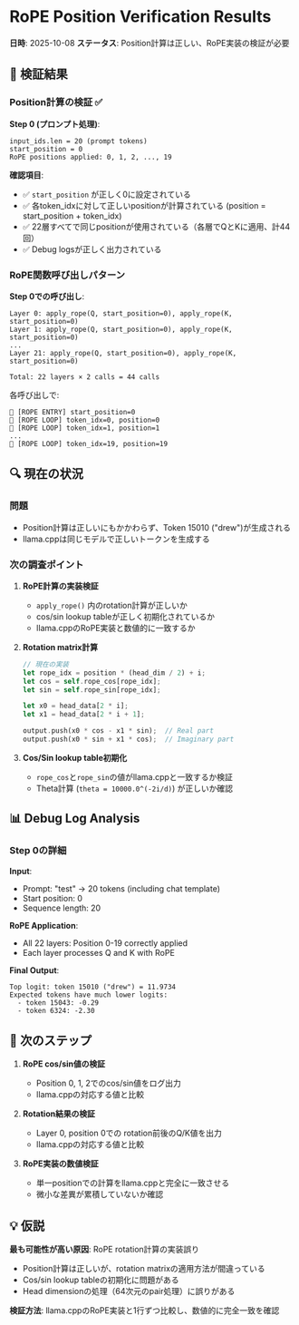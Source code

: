 # RoPE Position Verification Results

**日時**: 2025-10-08
**ステータス**: Position計算は正しい、RoPE実装の検証が必要

## 🎯 検証結果

### Position計算の検証 ✅

**Step 0 (プロンプト処理)**:
```
input_ids.len = 20 (prompt tokens)
start_position = 0
RoPE positions applied: 0, 1, 2, ..., 19
```

**確認項目**:
- ✅ `start_position` が正しく0に設定されている
- ✅ 各token_idxに対して正しいpositionが計算されている (position = start_position + token_idx)
- ✅ 22層すべてで同じpositionが使用されている（各層でQとKに適用、計44回）
- ✅ Debug logsが正しく出力されている

### RoPE関数呼び出しパターン

**Step 0での呼び出し**:
```
Layer 0: apply_rope(Q, start_position=0), apply_rope(K, start_position=0)
Layer 1: apply_rope(Q, start_position=0), apply_rope(K, start_position=0)
...
Layer 21: apply_rope(Q, start_position=0), apply_rope(K, start_position=0)

Total: 22 layers × 2 calls = 44 calls
```

各呼び出しで:
```
🔴 [ROPE ENTRY] start_position=0
🔴 [ROPE LOOP] token_idx=0, position=0
🔴 [ROPE LOOP] token_idx=1, position=1
...
🔴 [ROPE LOOP] token_idx=19, position=19
```

## 🔍 現在の状況

### 問題
- Position計算は正しいにもかかわらず、Token 15010 ("drew")が生成される
- llama.cppは同じモデルで正しいトークンを生成する

### 次の調査ポイント

1. **RoPE計算の実装検証**
   - `apply_rope()` 内のrotation計算が正しいか
   - cos/sin lookup tableが正しく初期化されているか
   - llama.cppのRoPE実装と数値的に一致するか

2. **Rotation matrix計算**
   ```rust
   // 現在の実装
   let rope_idx = position * (head_dim / 2) + i;
   let cos = self.rope_cos[rope_idx];
   let sin = self.rope_sin[rope_idx];

   let x0 = head_data[2 * i];
   let x1 = head_data[2 * i + 1];

   output.push(x0 * cos - x1 * sin);  // Real part
   output.push(x0 * sin + x1 * cos);  // Imaginary part
   ```

3. **Cos/Sin lookup table初期化**
   - `rope_cos`と`rope_sin`の値がllama.cppと一致するか検証
   - Theta計算 (`theta = 10000.0^(-2i/d)`) が正しいか確認

## 📊 Debug Log Analysis

### Step 0の詳細

**Input**:
- Prompt: "test" → 20 tokens (including chat template)
- Start position: 0
- Sequence length: 20

**RoPE Application**:
- All 22 layers: Position 0-19 correctly applied
- Each layer processes Q and K with RoPE

**Final Output**:
```
Top logit: token 15010 ("drew") = 11.9734
Expected tokens have much lower logits:
  - token 15043: -0.29
  - token 6324: -2.30
```

## 🎯 次のステップ

1. **RoPE cos/sin値の検証**
   - Position 0, 1, 2でのcos/sin値をログ出力
   - llama.cppの対応する値と比較

2. **Rotation結果の検証**
   - Layer 0, position 0での rotation前後のQ/K値を出力
   - llama.cppの対応する値と比較

3. **RoPE実装の数値検証**
   - 単一positionでの計算をllama.cppと完全に一致させる
   - 微小な差異が累積していないか確認

## 💡 仮説

**最も可能性が高い原因**: RoPE rotation計算の実装誤り

- Position計算は正しいが、rotation matrixの適用方法が間違っている
- Cos/sin lookup tableの初期化に問題がある
- Head dimensionの処理（64次元のpair処理）に誤りがある

**検証方法**: llama.cppのRoPE実装と1行ずつ比較し、数値的に完全一致を確認
